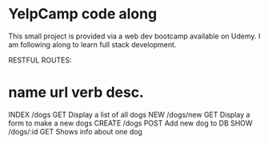 # YelpCamp code along

This small project is provided via a web dev bootcamp available on Udemy. I am following along to learn full stack development.


RESTFUL ROUTES:

name      url              verb     desc.
===================================================
INDEX     /dogs            GET      Display a list of all dogs
NEW       /dogs/new        GET      Display a form to make a new dogs
CREATE    /dogs            POST     Add new dog to DB
SHOW      /dogs/:id        GET      Shows info about one dog